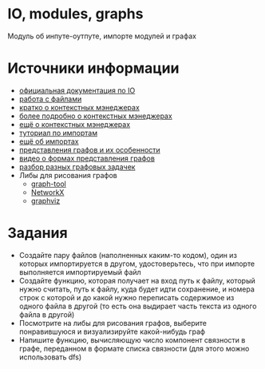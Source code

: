 # IO, modules, graphs
Модуль об инпуте-оутпуте, импорте модулей и графах


# Источники информации
* [официальная документация по IO](https://docs.python.org/3/library/io.html)
* [работа с файлами](https://www.guru99.com/reading-and-writing-files-in-python.html)
* [кратко о контекстных мэнеджерах](https://www.geeksforgeeks.org/context-manager-in-python/)
* [более подробно о контекстных мэнеджерах](https://jeffknupp.com/blog/2016/03/07/python-with-context-managers/)
* [ещё о контекстных мэнеджерах](https://stackabuse.com/python-context-managers/)
* [туториал по импортам](https://pythonworld.ru/osnovy/rabota-s-modulyami-sozdanie-podklyuchenie-instrukciyami-import-i-from.html)
* [ещё об импортах](https://realpython.com/absolute-vs-relative-python-imports/)
* [представления графов и их особенности](https://www.geeksforgeeks.org/graph-and-its-representations/)
* [видео о формах представления графов](https://www.google.com/url?sa=t&rct=j&q=&esrc=s&source=web&cd=2&cad=rja&uact=8&ved=2ahUKEwjUiaCYlpfkAhUN3aQKHQqND5MQFjABegQICxAK&url=https%3A%2F%2Fwww.youtube.com%2Fwatch%3Fv%3DHDUzBEG1GlA&usg=AOvVaw32gSsnwMNZCH3ldyHSU6Z3)
* [разбор разных графовых задачек](https://www.python-course.eu/graphs_python.php)
* Либы для рисования графов
    * [graph-tool](https://graph-tool.skewed.de/)
    * [NetworkX](https://networkx.github.io/)
    * [graphviz](https://graphviz.readthedocs.io/en/stable/manual.html)


# Задания
* Создайте пару файлов (наполненных каким-то кодом), один из которых
импортируется в другом, удостоверьтесь, что при импорте выполняется
импортируемый файл
* Создайте функцию, которая получает на вход путь к файлу, который нужно считать,
путь к файлу, куда будет идти сохранение, и номера строк с которой и до какой
нужно переписать содержимое из одного файла в другой (то есть она выдирает
часть текста из одного файла в другой)
* Посмотрите на либы для рисования графов, выберите понравившуюся и
визуализируйте какой-нибудь граф
* Напишите функцию, вычисляющую число компонент связности в графе,
переданном в формате списка связности (для этого можно использовать dfs)

